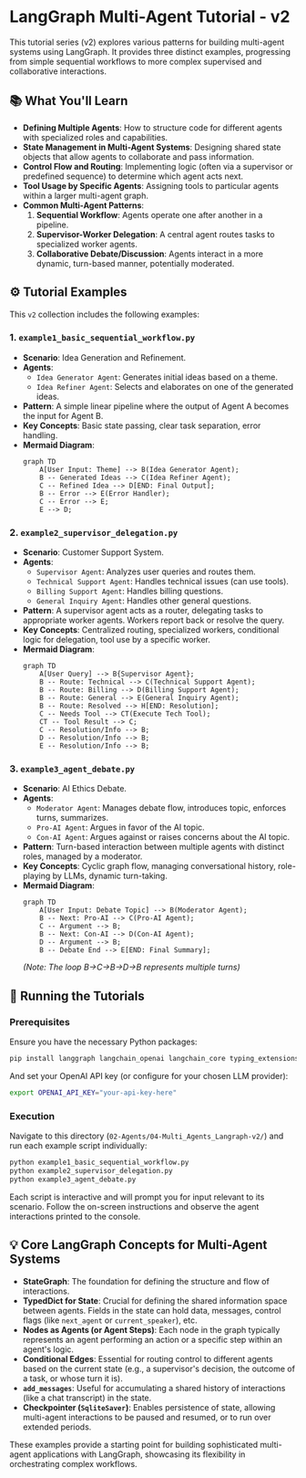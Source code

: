 # LangGraph Multi-Agent Tutorial - v2

This tutorial series (v2) explores various patterns for building multi-agent systems using LangGraph. It provides three distinct examples, progressing from simple sequential workflows to more complex supervised and collaborative interactions.

## 📚 What You'll Learn

- **Defining Multiple Agents**: How to structure code for different agents with specialized roles and capabilities.
- **State Management in Multi-Agent Systems**: Designing shared state objects that allow agents to collaborate and pass information.
- **Control Flow and Routing**: Implementing logic (often via a supervisor or predefined sequence) to determine which agent acts next.
- **Tool Usage by Specific Agents**: Assigning tools to particular agents within a larger multi-agent graph.
- **Common Multi-Agent Patterns**:
    1.  **Sequential Workflow**: Agents operate one after another in a pipeline.
    2.  **Supervisor-Worker Delegation**: A central agent routes tasks to specialized worker agents.
    3.  **Collaborative Debate/Discussion**: Agents interact in a more dynamic, turn-based manner, potentially moderated.

## ⚙️ Tutorial Examples

This `v2` collection includes the following examples:

### 1. `example1_basic_sequential_workflow.py`
   - **Scenario**: Idea Generation and Refinement.
   - **Agents**:
     - `Idea Generator Agent`: Generates initial ideas based on a theme.
     - `Idea Refiner Agent`: Selects and elaborates on one of the generated ideas.
   - **Pattern**: A simple linear pipeline where the output of Agent A becomes the input for Agent B.
   - **Key Concepts**: Basic state passing, clear task separation, error handling.
   - **Mermaid Diagram**:
     ```mermaid
     graph TD
         A[User Input: Theme] --> B(Idea Generator Agent);
         B -- Generated Ideas --> C(Idea Refiner Agent);
         C -- Refined Idea --> D[END: Final Output];
         B -- Error --> E(Error Handler);
         C -- Error --> E;
         E --> D;
     ```

### 2. `example2_supervisor_delegation.py`
   - **Scenario**: Customer Support System.
   - **Agents**:
     - `Supervisor Agent`: Analyzes user queries and routes them.
     - `Technical Support Agent`: Handles technical issues (can use tools).
     - `Billing Support Agent`: Handles billing questions.
     - `General Inquiry Agent`: Handles other general questions.
   - **Pattern**: A supervisor agent acts as a router, delegating tasks to appropriate worker agents. Workers report back or resolve the query.
   - **Key Concepts**: Centralized routing, specialized workers, conditional logic for delegation, tool use by a specific worker.
   - **Mermaid Diagram**:
     ```mermaid
     graph TD
         A[User Query] --> B{Supervisor Agent};
         B -- Route: Technical --> C(Technical Support Agent);
         B -- Route: Billing --> D(Billing Support Agent);
         B -- Route: General --> E(General Inquiry Agent);
         B -- Route: Resolved --> H[END: Resolution];
         C -- Needs Tool --> CT(Execute Tech Tool);
         CT -- Tool Result --> C;
         C -- Resolution/Info --> B;
         D -- Resolution/Info --> B;
         E -- Resolution/Info --> B;
     ```

### 3. `example3_agent_debate.py`
   - **Scenario**: AI Ethics Debate.
   - **Agents**:
     - `Moderator Agent`: Manages debate flow, introduces topic, enforces turns, summarizes.
     - `Pro-AI Agent`: Argues in favor of the AI topic.
     - `Con-AI Agent`: Argues against or raises concerns about the AI topic.
   - **Pattern**: Turn-based interaction between multiple agents with distinct roles, managed by a moderator.
   - **Key Concepts**: Cyclic graph flow, managing conversational history, role-playing by LLMs, dynamic turn-taking.
   - **Mermaid Diagram**:
     ```mermaid
     graph TD
         A[User Input: Debate Topic] --> B(Moderator Agent);
         B -- Next: Pro-AI --> C(Pro-AI Agent);
         C -- Argument --> B;
         B -- Next: Con-AI --> D(Con-AI Agent);
         D -- Argument --> B;
         B -- Debate End --> E[END: Final Summary];
     ```
     *(Note: The loop B->C->B->D->B represents multiple turns)*

## 🚀 Running the Tutorials

### Prerequisites

Ensure you have the necessary Python packages:
```bash
pip install langgraph langchain_openai langchain_core typing_extensions
```
And set your OpenAI API key (or configure for your chosen LLM provider):
```bash
export OPENAI_API_KEY="your-api-key-here"
```

### Execution

Navigate to this directory (`02-Agents/04-Multi_Agents_Langraph-v2/`) and run each example script individually:
```bash
python example1_basic_sequential_workflow.py
python example2_supervisor_delegation.py
python example3_agent_debate.py
```
Each script is interactive and will prompt you for input relevant to its scenario. Follow the on-screen instructions and observe the agent interactions printed to the console.

## 💡 Core LangGraph Concepts for Multi-Agent Systems

- **StateGraph**: The foundation for defining the structure and flow of interactions.
- **TypedDict for State**: Crucial for defining the shared information space between agents. Fields in the state can hold data, messages, control flags (like `next_agent` or `current_speaker`), etc.
- **Nodes as Agents (or Agent Steps)**: Each node in the graph typically represents an agent performing an action or a specific step within an agent's logic.
- **Conditional Edges**: Essential for routing control to different agents based on the current state (e.g., a supervisor's decision, the outcome of a task, or whose turn it is).
- **`add_messages`**: Useful for accumulating a shared history of interactions (like a chat transcript) in the state.
- **Checkpointer (`SqliteSaver`)**: Enables persistence of state, allowing multi-agent interactions to be paused and resumed, or to run over extended periods.

These examples provide a starting point for building sophisticated multi-agent applications with LangGraph, showcasing its flexibility in orchestrating complex workflows.
